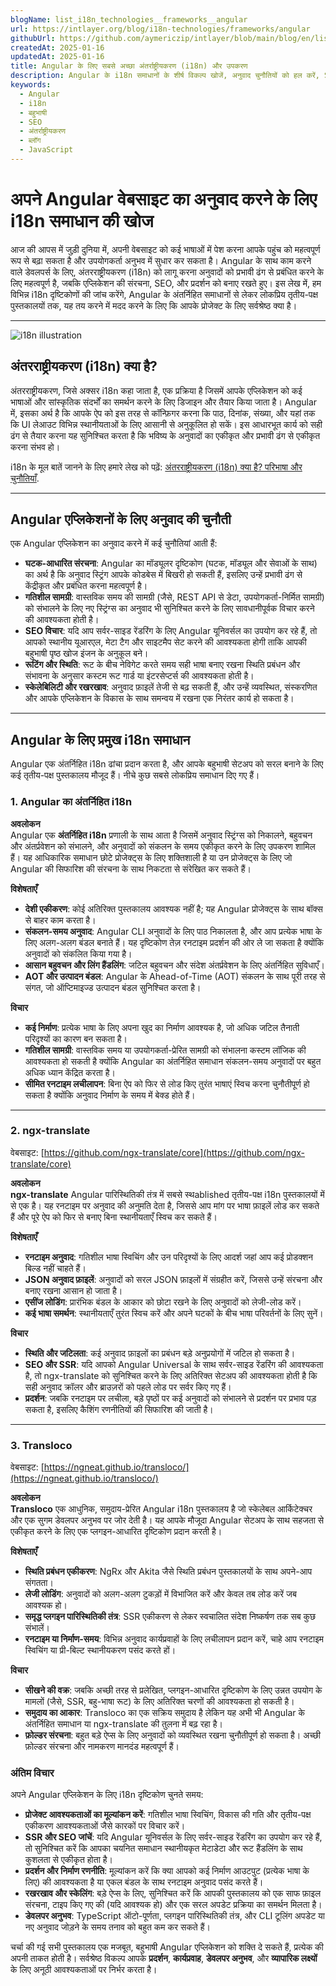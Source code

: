 ```yaml
---
blogName: list_i18n_technologies__frameworks__angular
url: https://intlayer.org/blog/i18n-technologies/frameworks/angular
githubUrl: https://github.com/aymericzip/intlayer/blob/main/blog/en/list_i18n_technologies/frameworks/angular.md
createdAt: 2025-01-16
updatedAt: 2025-01-16
title: Angular के लिए सबसे अच्छा अंतर्राष्ट्रीयकरण (i18n) और उपकरण
description: Angular के i18n समाधानों के शीर्ष विकल्प खोजें, अनुवाद चुनौतियों को हल करें, SEO बढ़ाएं और एक वैश्विक वेब अनुभव प्रदान करें.
keywords:
  - Angular
  - i18n
  - बहुभाषी
  - SEO
  - अंतर्राष्ट्रीयकरण
  - ब्लॉग
  - JavaScript
---
```


# अपने Angular वेबसाइट का अनुवाद करने के लिए i18n समाधान की खोज

आज की आपस में जुड़ी दुनिया में, अपनी वेबसाइट को कई भाषाओं में पेश करना आपके पहुंच को महत्वपूर्ण रूप से बढ़ा सकता है और उपयोगकर्ता अनुभव में सुधार कर सकता है। Angular के साथ काम करने वाले डेवलपर्स के लिए, अंतरराष्ट्रीयकरण (i18n) को लागू करना अनुवादों को प्रभावी ढंग से प्रबंधित करने के लिए महत्वपूर्ण है, जबकि एप्लिकेशन की संरचना, SEO, और प्रदर्शन को बनाए रखते हुए। इस लेख में, हम विभिन्न i18n दृष्टिकोणों की जांच करेंगे, Angular के अंतर्निहित समाधानों से लेकर लोकप्रिय तृतीय-पक्ष पुस्तकालयों तक, यह तय करने में मदद करने के लिए कि आपके प्रोजेक्ट के लिए सर्वश्रेष्ठ क्या है।

---

![i18n illustration](https://github.com/aymericzip/intlayer/blob/main/blog/assets/i18n.webp)

## अंतरराष्ट्रीयकरण (i18n) क्या है?

अंतरराष्ट्रीयकरण, जिसे अक्सर i18n कहा जाता है, एक प्रक्रिया है जिसमें आपके एप्लिकेशन को कई भाषाओं और सांस्कृतिक संदर्भों का समर्थन करने के लिए डिजाइन और तैयार किया जाता है। Angular में, इसका अर्थ है कि आपके ऐप को इस तरह से कॉन्फ़िगर करना कि पाठ, दिनांक, संख्या, और यहां तक कि UI लेआउट विभिन्न स्थानीयताओं के लिए आसानी से अनुकूलित हो सकें। इस आधारभूत कार्य को सही ढंग से तैयार करना यह सुनिश्चित करता है कि भविष्य के अनुवादों का एकीकृत और प्रभावी ढंग से एकीकृत करना संभव हो।

i18n के मूल बातें जानने के लिए हमारे लेख को पढ़ें: [अंतरराष्ट्रीयकरण (i18n) क्या है? परिभाषा और चुनौतियाँ](https://github.com/aymericzip/intlayer/blob/main/docs/hi/what_is_internationalization.md).

---

## Angular एप्लिकेशनों के लिए अनुवाद की चुनौती

एक Angular एप्लिकेशन का अनुवाद करने में कई चुनौतियां आती हैं:

- **घटक-आधारित संरचना**: Angular का मॉड्यूलर दृष्टिकोण (घटक, मॉड्यूल और सेवाओं के साथ) का अर्थ है कि अनुवाद स्ट्रिंग आपके कोडबेस में बिखरी हो सकती हैं, इसलिए उन्हें प्रभावी ढंग से केंद्रीकृत और प्रबंधित करना महत्वपूर्ण है।
- **गतिशील सामग्री**: वास्तविक समय की सामग्री (जैसे, REST API से डेटा, उपयोगकर्ता-निर्मित सामग्री) को संभालने के लिए नए स्ट्रिंग्स का अनुवाद भी सुनिश्चित करने के लिए सावधानीपूर्वक विचार करने की आवश्यकता होती है।
- **SEO विचार**: यदि आप सर्वर-साइड रेंडरिंग के लिए Angular यूनिवर्सल का उपयोग कर रहे हैं, तो आपको स्थानीय यूआरएल, मेटा टैग और साइटमैप सेट करने की आवश्यकता होगी ताकि आपकी बहुभाषी पृष्ठ खोज इंजन के अनुकूल बने।
- **रूटिंग और स्थिति**: रूट के बीच नेविगेट करते समय सही भाषा बनाए रखना स्थिति प्रबंधन और संभावना के अनुसार कस्टम रूट गार्ड या इंटरसेप्टर्स की आवश्यकता होती है।
- **स्केलेबिलिटी और रखरखाव**: अनुवाद फ़ाइलें तेजी से बढ़ सकती हैं, और उन्हें व्यवस्थित, संस्करणित और आपके एप्लिकेशन के विकास के साथ समन्वय में रखना एक निरंतर कार्य हो सकता है।

---

## Angular के लिए प्रमुख i18n समाधान

Angular एक अंतर्निहित i18n ढांचा प्रदान करता है, और आपके बहुभाषी सेटअप को सरल बनाने के लिए कई तृतीय-पक्ष पुस्तकालय मौजूद हैं। नीचे कुछ सबसे लोकप्रिय समाधान दिए गए हैं।

### 1. Angular का अंतर्निहित i18n

**अवलोकन**  
Angular एक **अंतर्निहित i18n** प्रणाली के साथ आता है जिसमें अनुवाद स्ट्रिंग्स को निकालने, बहुवचन और अंतर्प्रवेशन को संभालने, और अनुवादों को संकलन के समय एकीकृत करने के लिए उपकरण शामिल हैं। यह आधिकारिक समाधान छोटे प्रोजेक्ट्स के लिए शक्तिशाली है या उन प्रोजेक्ट्स के लिए जो Angular की सिफारिश की संरचना के साथ निकटता से संरेखित कर सकते हैं।

**विशेषताएँ**

- **देशी एकीकरण**: कोई अतिरिक्त पुस्तकालय आवश्यक नहीं है; यह Angular प्रोजेक्ट्स के साथ बॉक्स से बाहर काम करता है।
- **संकलन-समय अनुवाद**: Angular CLI अनुवादों के लिए पाठ निकालता है, और आप प्रत्येक भाषा के लिए अलग-अलग बंडल बनाते हैं। यह दृष्टिकोण तेज़ रनटाइम प्रदर्शन की ओर ले जा सकता है क्योंकि अनुवादों को संकलित किया गया है।
- **आसान बहुवचन और लिंग हैंडलिंग**: जटिल बहुवचन और संदेश अंतर्प्रवेशन के लिए अंतर्निहित सुविधाएँ।
- **AOT और उत्पादन बंडल**: Angular के Ahead-of-Time (AOT) संकलन के साथ पूरी तरह से संगत, जो ऑप्टिमाइज्ड उत्पादन बंडल सुनिश्चित करता है।

**विचार**

- **कई निर्माण**: प्रत्येक भाषा के लिए अपना खुद का निर्माण आवश्यक है, जो अधिक जटिल तैनाती परिदृश्यों का कारण बन सकता है।
- **गतिशील सामग्री**: वास्तविक समय या उपयोगकर्ता-प्रेरित सामग्री को संभालना कस्टम लॉजिक की आवश्यकता हो सकती है क्योंकि Angular का अंतर्निहित समाधान संकलन-समय अनुवादों पर बहुत अधिक ध्यान केंद्रित करता है।
- **सीमित रनटाइम लचीलापन**: बिना ऐप को फिर से लोड किए तुरंत भाषाएं स्विच करना चुनौतीपूर्ण हो सकता है क्योंकि अनुवाद निर्माण के समय में बेक्ड होते हैं।

---

### 2. ngx-translate

वेबसाइट: [https://github.com/ngx-translate/core](https://github.com/ngx-translate/core)

**अवलोकन**  
**ngx-translate** Angular पारिस्थितिकी तंत्र में सबसे स्थablished तृतीय-पक्ष i18n पुस्तकालयों में से एक है। यह रनटाइम पर अनुवाद की अनुमति देता है, जिससे आप मांग पर भाषा फ़ाइलें लोड कर सकते हैं और पूरे ऐप को फिर से बनाए बिना स्थानीयताएँ स्विच कर सकते हैं।

**विशेषताएँ**

- **रनटाइम अनुवाद**: गतिशील भाषा स्विचिंग और उन परिदृश्यों के लिए आदर्श जहां आप कई प्रोडक्शन बिल्ड नहीं चाहते हैं।
- **JSON अनुवाद फ़ाइलें**: अनुवादों को सरल JSON फ़ाइलों में संग्रहीत करें, जिससे उन्हें संरचना और बनाए रखना आसान हो जाता है।
- **एसींज लोडिंग**: प्रारंभिक बंडल के आकार को छोटा रखने के लिए अनुवादों को लेजी-लोड करें।
- **कई भाषा समर्थन**: स्थानीयताएँ तुरंत स्विच करें और अपने घटकों के बीच भाषा परिवर्तनों के लिए सुनें।

**विचार**

- **स्थिति और जटिलता**: कई अनुवाद फ़ाइलों का प्रबंधन बड़े अनुप्रयोगों में जटिल हो सकता है।
- **SEO और SSR**: यदि आपको Angular Universal के साथ सर्वर-साइड रेंडरिंग की आवश्यकता है, तो ngx-translate को सुनिश्चित करने के लिए अतिरिक्त सेटअप की आवश्यकता होती है कि सही अनुवाद क्रॉलर और ब्राउज़रों को पहले लोड पर सर्वर किए गए हैं।
- **प्रदर्शन**: जबकि रनटाइम पर लचीला, बड़े पृष्ठों पर कई अनुवादों को संभालने से प्रदर्शन पर प्रभाव पड़ सकता है, इसलिए कैशिंग रणनीतियों की सिफारिश की जाती है।

---

### 3. Transloco

वेबसाइट: [https://ngneat.github.io/transloco/](https://ngneat.github.io/transloco/)

**अवलोकन**  
**Transloco** एक आधुनिक, समुदाय-प्रेरित Angular i18n पुस्तकालय है जो स्केलेबल आर्किटेक्चर और एक सुगम डेवलपर अनुभव पर जोर देती है। यह आपके मौजूदा Angular सेटअप के साथ सहजता से एकीकृत करने के लिए एक प्लगइन-आधारित दृष्टिकोण प्रदान करती है।

**विशेषताएँ**

- **स्थिति प्रबंधन एकीकरण**: NgRx और Akita जैसे स्थिति प्रबंधन पुस्तकालयों के साथ अपने-आप संगतता।
- **लेजी लोडिंग**: अनुवादों को अलग-अलग टुकड़ों में विभाजित करें और केवल तब लोड करें जब आवश्यक हो।
- **समृद्ध प्लगइन पारिस्थितिकी तंत्र**: SSR एकीकरण से लेकर स्वचालित संदेश निष्कर्षण तक सब कुछ संभालें।
- **रनटाइम या निर्माण-समय**: विभिन्न अनुवाद कार्यप्रवाहों के लिए लचीलापन प्रदान करें, चाहे आप रनटाइम स्विचिंग या प्री-बिल्ट स्थानीयकरण पसंद करते हों।

**विचार**

- **सीखने की वक्र**: जबकि अच्छी तरह से प्रलेखित, प्लगइन-आधारित दृष्टिकोण के लिए उन्नत उपयोग के मामलों (जैसे, SSR, बहु-भाषा रूट) के लिए अतिरिक्त चरणों की आवश्यकता हो सकती है।
- **समुदाय का आकार**: Transloco का एक सक्रिय समुदाय है लेकिन यह अभी भी Angular के अंतर्निहित समाधान या ngx-translate की तुलना में बढ़ रहा है।
- **फ़ोल्डर संरचना**: बहुत बड़े ऐप्स के लिए अनुवादों को व्यवस्थित रखना चुनौतीपूर्ण हो सकता है। अच्छी फ़ोल्डर संरचना और नामकरण मानदंड महत्वपूर्ण हैं।

### अंतिम विचार

अपने Angular एप्लिकेशन के लिए i18n दृष्टिकोण चुनते समय:

- **प्रोजेक्ट आवश्यकताओं का मूल्यांकन करें**: गतिशील भाषा स्विचिंग, विकास की गति और तृतीय-पक्ष एकीकरण आवश्यकताओं जैसे कारकों पर विचार करें।
- **SSR और SEO जांचें**: यदि Angular यूनिवर्सल के लिए सर्वर-साइड रेंडरिंग का उपयोग कर रहे हैं, तो सुनिश्चित करें कि आपका चयनित समाधान स्थानीयकृत मेटाडेटा और रूट हैंडलिंग के साथ कुशलता से एकीकृत होता है।
- **प्रदर्शन और निर्माण रणनीति**: मूल्यांकन करें कि क्या आपको कई निर्माण आउटपुट (प्रत्येक भाषा के लिए) की आवश्यकता है या एकल बंडल के साथ रनटाइम अनुवाद पसंद करते हैं।
- **रखरखाव और स्केलिंग**: बड़े ऐप्स के लिए, सुनिश्चित करें कि आपकी पुस्तकालय को एक साफ फ़ाइल संरचना, टाइप किए गए की (यदि आवश्यक हो) और एक सरल अपडेट प्रक्रिया का समर्थन मिलता है।
- **डेवलपर अनुभव**: TypeScript ऑटो-पूर्णता, प्लगइन पारिस्थितिकी तंत्र, और CLI टूलिंग अपडेट या नए अनुवाद जोड़ने के समय तनाव को बहुत कम कर सकते हैं।

चर्चा की गई सभी पुस्तकालय एक मजबूत, बहुभाषी Angular एप्लिकेशन को शक्ति दे सकते हैं, प्रत्येक की अपनी ताकत होती है। सर्वश्रेष्ठ विकल्प आपके **प्रदर्शन**, **कार्यप्रवाह**, **डेवलपर अनुभव**, और **व्यापारिक लक्ष्यों** के लिए अनूठी आवश्यकताओं पर निर्भर करता है।
